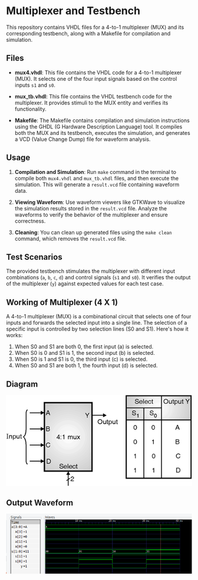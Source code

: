# Multiplexer and Testbench

This repository contains VHDL files for a 4-to-1 multiplexer (MUX) and its corresponding testbench, along with a Makefile for compilation and simulation.

## Files

- **mux4.vhdl**: This file contains the VHDL code for a 4-to-1 multiplexer (MUX). It selects one of the four input signals based on the control inputs `s1` and `s0`.

- **mux_tb.vhdl**: This file contains the VHDL testbench code for the multiplexer. It provides stimuli to the MUX entity and verifies its functionality.

- **Makefile**: The Makefile contains compilation and simulation instructions using the GHDL (G Hardware Description Language) tool. It compiles both the MUX and its testbench, executes the simulation, and generates a VCD (Value Change Dump) file for waveform analysis.

## Usage

1. **Compilation and Simulation**: Run `make` command in the terminal to compile both `mux4.vhdl` and `mux_tb.vhdl` files, and then execute the simulation. This will generate a `result.vcd` file containing waveform data.

2. **Viewing Waveform**: Use waveform viewers like GTKWave to visualize the simulation results stored in the `result.vcd` file. Analyze the waveforms to verify the behavior of the multiplexer and ensure correctness.

3. **Cleaning**: You can clean up generated files using the `make clean` command, which removes the `result.vcd` file.

## Test Scenarios

The provided testbench stimulates the multiplexer with different input combinations (`a`, `b`, `c`, `d`) and control signals (`s1` and `s0`). It verifies the output of the multiplexer (`y`) against expected values for each test case.

## Working of Multiplexer (4 X 1)

A 4-to-1 multiplexer (MUX) is a combinational circuit that selects one of four inputs and forwards the selected input into a single line. The selection of a specific input is controlled by two selection lines (S0 and S1). Here's how it works:

1. When S0 and S1 are both 0, the first input (a) is selected.
2. When S0 is 0 and S1 is 1, the second input (b) is selected.
3. When S0 is 1 and S1 is 0, the third input (c) is selected.
4. When S0 and S1 are both 1, the fourth input (d) is selected.



## Diagram

![Multiplexer diagram](https://github.com/Samirlamichhane10/Vhdl-assignments/blob/main/mux/mux1.png)
## Output Waveform
![Multiplexer diagram](https://github.com/Samirlamichhane10/Vhdl-assignments/blob/main/mux/mux%20new%20diagram.png)

